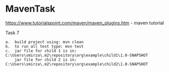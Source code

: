 # MavenTask

https://www.tutorialspoint.com/maven/maven_plugins.htm - maven tutorial

Task 7

    a.  build project using: mvn clean
    b.  to run all test type: mvn test
    c.  jar file for child 1 is in: C:\Users\smirza\.m2\repository\org\example\child1\1.0-SNAPSHOT
        jar file for child 2 is in: C:\Users\smirza\.m2\repository\org\example\child2\1.0-SNAPSHOT
